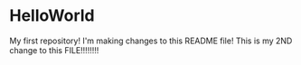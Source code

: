 # HelloWorld
My first repository!
I'm making changes to this README file! 
This is my 2ND change to this FILE!!!!!!!!
